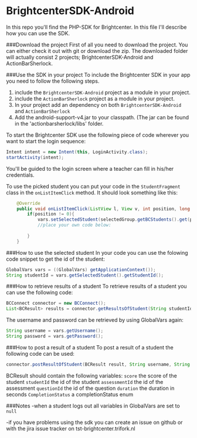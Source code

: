 BrightcenterSDK-Android
=======================

In this repo you'll find the PHP-SDK for Brightcenter. In this file I'll describe how you can use the SDK.

###Download the project
First of all you need to download the project. You can either check it out with git or download the zip. The downloaded folder will actually consist 2 projects; BrightcenterSDK-Android and ActionBarSherlock.

###Use the SDK in your project
To include the Brightcenter SDK in your app you need to follow the following steps.

1. include the `BrightcenterSDK-Android` project as a module in your project.
2. include the `ActionBarSherlock` project as a module in your project.
3. In your project add an dependency on both `BrightcenterSDK-Android` and `ActionBarSherlock`
4. Add the android-support-v4.jar to your classpath. (The jar can be found in the 'actionbarsherlock/libs' folder.

To start the Brightcenter SDK use the following piece of code wherever you want to start the login sequence:
```java
Intent intent = new Intent(this, LoginActivity.class);
startActivity(intent);
```
You'll be guided to the login screen where a teacher can fill in his/her credentials.

To use the picked student you can put your code in the `StudentFragment` class in the `onListItemClick` method. It should look something like this:
```java
    @Override
    public void onListItemClick(ListView l, View v, int position, long id) {
        if(position != 0){
            vars.setSelectedStudent(selectedGroup.getBCStudents().get(position - 1));
            //place your own code below:
            
        }
    }
```

###How to use the selected student
In your code you can use the folowing code snippet to get the id of the student:
```java
GlobalVars vars = ((GlobalVars) getApplicationContext());
String studentId = vars.getSelectedStudent().getStudentId();
```

###How to retrieve results of a student
To retrieve results of a student you can use the following code:
```java
BCConnect connector = new BCConnect();
List<BCResult> results = connector.getResultsOfStudent(String studentId, String assessmentId, String username, String password);
```
The username and password can be retrieved by using GlobalVars again:
```java
String username = vars.getUsername();
String password = vars.getPassword();
```

###How to post a result of a student
To post a result of a student the following code can be used:
```java
connector.postResultOfStudent(BCResult result, String username, String password)
```
BCResult should contain the following variables:
`score` the score of the student
`studentId` the id of the student
`assessmentId` the id of the assessment
`questionId` the id of the question
`duration` the duration in seconds
`CompletionStatus` a completionStatus enum

###Notes
-when a student logs out all variables in GlobalVars are set to `null`

-if you have problems using the sdk you can create an issue on github or with the jira issue tracker on tst-brightcenter.trifork.nl





